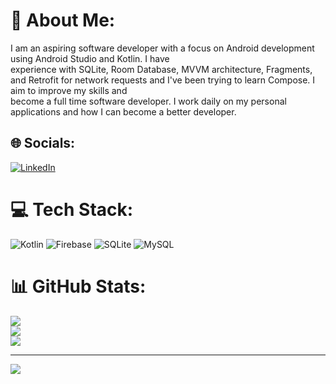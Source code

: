 # 💫 About Me:
 I am an aspiring software developer with a focus on Android development using Android Studio and Kotlin. I have<br>experience with SQLite, Room Database, MVVM architecture, Fragments, and Retrofit for network requests and I've been trying to learn Compose. I aim to improve my skills and<br>become a full time software developer. I work daily on my personal applications and how I can become a better developer. 

## 🌐 Socials:
[![LinkedIn](https://img.shields.io/badge/LinkedIn-%230077B5.svg?logo=linkedin&logoColor=white)](https://www.linkedin.com/in/petros-lyros-5285a4279/) 

# 💻 Tech Stack:
![Kotlin](https://img.shields.io/badge/kotlin-%237F52FF.svg?style=for-the-badge&logo=kotlin&logoColor=white) ![Firebase](https://img.shields.io/badge/firebase-%23039BE5.svg?style=for-the-badge&logo=firebase) ![SQLite](https://img.shields.io/badge/sqlite-%2307405e.svg?style=for-the-badge&logo=sqlite&logoColor=white) ![MySQL](https://img.shields.io/badge/mysql-4479A1.svg?style=for-the-badge&logo=mysql&logoColor=white)
# 📊 GitHub Stats:
![](https://github-readme-stats.vercel.app/api?username=Petroslyros&theme=dark&hide_border=false&include_all_commits=false&count_private=false)<br/>
![](https://github-readme-streak-stats.herokuapp.com/?user=Petroslyros&theme=dark&hide_border=false)<br/>
![](https://github-readme-stats.vercel.app/api/top-langs/?username=Petroslyros&theme=dark&hide_border=false&include_all_commits=false&count_private=false&layout=compact)

---
[![](https://visitcount.itsvg.in/api?id=Petroslyros&icon=0&color=11)](https://visitcount.itsvg.in)
